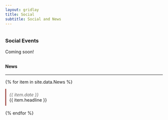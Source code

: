 ```yaml
---
layout: gridlay
title: Social
subtitle: Social and News
---
```


<div class="clear"></div>

<div class="container" style="padding-top: 60px; margin-top: -60px;">
  <div class="jumbotron jumbotron-correct">
      <h3 style="text-align:left"> Social Events</h3>
      <p style="font-size:14px;margin-top:10px">
        Coming soon!
      </p>
  </div>
</div>

<div class="container" style="margin-top:30px">
  <h4>News</h4>
  <hr>
  
  {% for item in site.data.News %}
  <div class="row" style="margin-bottom:15px; padding:10px; border-left:3px solid #9d4844ff">
    <div class="col-md-3">
      <em style="color:#666">{{ item.date }}</em>
    </div>
    <div class="col-md-9">
      {{ item.headline }}
    </div>
  </div>
  {% endfor %}
</div>